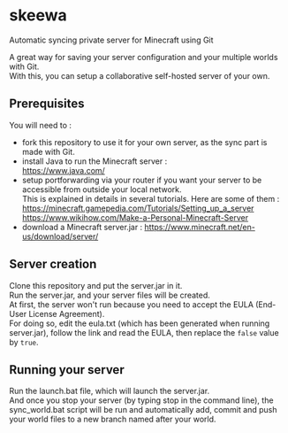 # skeewa
Automatic syncing private server for Minecraft using Git

A great way for saving your server configuration and your multiple worlds with Git.  
With this, you can setup a collaborative self-hosted server of your own.


## Prerequisites

You will need to :
- fork this repository to use it for your own server, as the sync part is made with Git.
- install Java to run the Minecraft server :  
	https://www.java.com/
- setup portforwarding via your router if you want your server to be accessible from outside your local network.  
	This is explained in details in several tutorials. Here are some of them :  
	https://minecraft.gamepedia.com/Tutorials/Setting_up_a_server  
	https://www.wikihow.com/Make-a-Personal-Minecraft-Server
- download a Minecraft server.jar :
	https://www.minecraft.net/en-us/download/server/  

## Server creation

Clone this repository and put the server.jar in it.  
Run the server.jar, and your server files will be created.  
At first, the server won't run because you need to accept the EULA (End-User License Agreement).  
For doing so, edit the eula.txt (which has been generated when running server.jar), follow the link and read the EULA, then replace the `false` value by `true`.


## Running your server

Run the launch.bat file, which will launch the server.jar.  
And once you stop your server (by typing stop in the command line), the sync_world.bat script will be run and automatically add, commit and push your world files to a new branch named after your world.
